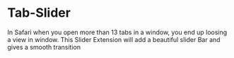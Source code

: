 Tab-Slider
==========

In Safari when you open more than 13 tabs in a window, you end up loosing a view in window. This Slider Extension will add a beautiful slider Bar and gives a smooth transition  